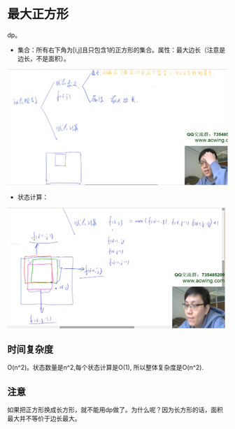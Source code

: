 # 最大正方形

dp。

- 集合：所有右下角为[i,j]且只包含1的正方形的集合。属性：最大边长（注意是边长，不是面积）。

![](imgs/1.png)

- 状态计算：

![](imgs/2.png)

## 时间复杂度

O(n^2)。状态数量是n^2,每个状态计算是O(1), 所以整体复杂度是O(n^2).

## 注意

如果把正方形换成长方形，就不能用dp做了。为什么呢？因为长方形的话，面积最大并不等价于边长最大。
